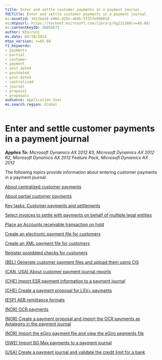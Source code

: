 ```yaml
---
title: Enter and settle customer payments in a payment journal
TOCTitle: Enter and settle customer payments in a payment journal
ms:assetid: 3d12ee34-e06d-425e-a64b-5f35fe49081d
ms:mtpsurl: https://technet.microsoft.com/library/Gg231160(v=AX.60)
ms:contentKeyID: 36056673
author: Khairunj
ms.date: 04/18/2014
mtps_version: v=AX.60
f1_keywords:
- payments
- partial
- customer
- payment
- post dated
- postdated
- post-dated
- centralized
- journal
- proposal
- proposals
audience: Application User
ms.search.region: Global
---
```


# Enter and settle customer payments in a payment journal 


_**Applies To:** Microsoft Dynamics AX 2012 R3, Microsoft Dynamics AX 2012 R2, Microsoft Dynamics AX 2012 Feature Pack, Microsoft Dynamics AX 2012_

The following topics provide information about entering customer payments in a payment journal.

[About centralized customer payments](about-centralized-customer-payments.md)

[About partial customer payments](about-partial-customer-payments.md)

[Key tasks: Customer payments and settlements](key-tasks-customer-payments-and-settlements.md)

[Select invoices to settle with payments on behalf of multiple legal entities](select-invoices-to-settle-with-payments-on-behalf-of-multiple-legal-entities.md)

[Place an Accounts receivable transaction on hold](place-an-accounts-receivable-transaction-on-hold.md)

[Create an electronic payment file for customers](create-an-electronic-payment-file-for-customers.md)

[Create an XML payment file for customers](create-an-xml-payment-file-for-customers.md)

[Register postdated checks for customers](register-postdated-checks-for-customers.md)

[(BEL) Generate customer payment files and upload them using CIS](bel-generate-customer-payment-files-and-upload-them-using-cis.md)

[(CAN, USA) About customer payment journal reports](can-usa-about-customer-payment-journal-reports.md)

[(CHE) Import ESR payment information to a payment journal](che-import-esr-payment-information-to-a-payment-journal.md)

[(CHE) Create a payment proposal for LSV+ payments](che-create-a-payment-proposal-for-lsv-payments.md)

[(ESP) AEB remittance formats](esp-aeb-remittance-formats.md)

[(NOR) OCR payments](nor-ocr-payments.md)

[(NOR) Create a payment proposal and import the OCR payments as Avtalegiro in the payment journal](nor-create-a-payment-proposal-and-import-the-ocr-payments-as-avtalegiro-in-the-payment-journal.md)

[(NOR) Import the eGiro payment file and view the eGiro segments file](nor-import-the-egiro-payment-file-and-view-the-egiro-segments-file.md)

[(SWE) Import BG Max payments to a payment journal](swe-import-bg-max-payments-to-a-payment-journal.md)

[(USA) Create a payment journal and validate the credit limit for a bank](usa-create-a-payment-journal-and-validate-the-credit-limit-for-a-bank.md)

  


